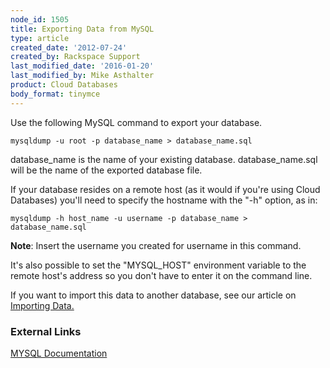 ```yaml
---
node_id: 1505
title: Exporting Data from MySQL
type: article
created_date: '2012-07-24'
created_by: Rackspace Support
last_modified_date: '2016-01-20'
last_modified_by: Mike Asthalter
product: Cloud Databases
body_format: tinymce
---
```


Use the following MySQL command to export your database.

    mysqldump -u root -p database_name > database_name.sql

database\_name is the name of your existing database. database\_name.sql
will be the name of the exported database file.

If your database resides on a remote host (as it would if you're using
Cloud Databases) you'll need to specify the hostname with the "-h"
option, as in:

    mysqldump -h host_name -u username -p database_name > database_name.sql

**Note**: Insert the username you created for username in this command.

It's also possible to set the "MYSQL\_HOST" environment variable to the
remote host's address so you don't have to enter it on the command line.

If you want to import this data to another database, see our article on
[Importing
Data.](/how-to/importing-data-into-cloud-databases "Importing Data")

### External Links

[MYSQL Documentation](http://dev.mysql.com/doc/)

